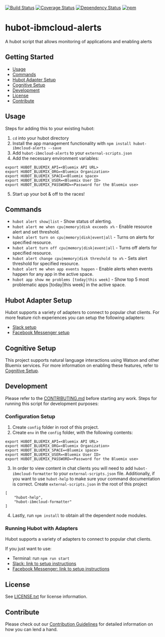 [![Build Status](https://travis-ci.org/ibm-cloud-solutions/hubot-ibmcloud-alerts.svg?branch=master)](https://travis-ci.org/ibm-cloud-solutions/hubot-ibmcloud-alerts)
[![Coverage Status](https://coveralls.io/repos/github/ibm-cloud-solutions/hubot-ibmcloud-alerts/badge.svg?branch=master)](https://coveralls.io/github/ibm-cloud-solutions/hubot-ibmcloud-alerts?branch=master)
[![Dependency Status](https://dependencyci.com/github/ibm-cloud-solutions/hubot-ibmcloud-alerts/badge)](https://dependencyci.com/github/ibm-cloud-solutions/hubot-ibmcloud-alerts)
[![npm](https://img.shields.io/npm/v/hubot-ibmcloud-alerts.svg?maxAge=2592000)](https://www.npmjs.com/package/hubot-ibmcloud-alerts)

# hubot-ibmcloud-alerts

A hubot script that allows monitoring of applications and enabling alerts

## Getting Started
* [Usage](#usage)
* [Commands](#commands)
* [Hubot Adapter Setup](#hubot-adapter-setup)
* [Cognitive Setup](#cognitive-setup)
* [Development](#development)
* [License](#license)
* [Contribute](#contribute)

## Usage

Steps for adding this to your existing hubot:

1. `cd` into your hubot directory
2. Install the app management functionality with `npm install hubot-ibmcloud-alerts --save`
3. Add `hubot-ibmcloud-alerts` to your `external-scripts.json`
4. Add the necessary environment variables:
```
export HUBOT_BLUEMIX_API=<Bluemix API URL>
export HUBOT_BLUEMIX_ORG=<Bluemix Organization>
export HUBOT_BLUEMIX_SPACE=<Bluemix space>
export HUBOT_BLUEMIX_USER=<Bluemix User ID>
export HUBOT_BLUEMIX_PASSWORD=<Password for the Bluemix use>
```
5. Start up your bot & off to the races!

## Commands

- `hubot alert show|list` - Show status of alerting.
- `hubot alert me when cpu|memory|disk exceeds x%` - Enable resource alert and set threshold.
- `hubot alert turn on cpu|memory|disk|event|all` - Turns on alerts for specified resource.
- `hubot alert turn off cpu|memory|disk|event|all` - Turns off alerts for specified resource.
- `hubot alert change cpu|memory|disk threshold to x%` - Sets alert threshold for specified resource.
- `hubot alert me when app events happen` - Enable alerts when events happen for any app in the active space.
- `hubot app show me problems [today|this week]` - Show top 5 most problematic apps [today|this week] in the active space.

## Hubot Adapter Setup

Hubot supports a variety of adapters to connect to popular chat clients.  For more feature rich experiences you can setup the following adapters:
- [Slack setup](https://github.com/ibm-cloud-solutions/hubot-ibmcloud-alerts/blob/master/docs/adapters/slack.md)
- [Facebook Messenger setup](https://github.com/ibm-cloud-solutions/hubot-ibmcloud-alerts/blob/master/docs/adapters/facebook.md)

## Cognitive Setup

This project supports natural language interactions using Watson and other Bluemix services.  For more information on enabling these features, refer to [Cognitive Setup](https://github.com/ibm-cloud-solutions/hubot-ibmcloud-nlc/blob/master/docs/cognitiveSetup.md).

## Development

Please refer to the [CONTRIBUTING.md](https://github.com/ibm-cloud-solutions/hubot-ibmcloud-alerts/blob/master/CONTRIBUTING.md) before starting any work.  Steps for running this script for development purposes:

### Configuration Setup

1. Create `config` folder in root of this project.
2. Create `env` in the `config` folder, with the following contents:
```
export HUBOT_BLUEMIX_API=<Bluemix API URL>
export HUBOT_BLUEMIX_ORG=<Bluemix Organization>
export HUBOT_BLUEMIX_SPACE=<Bluemix space>
export HUBOT_BLUEMIX_USER=<Bluemix User ID>
export HUBOT_BLUEMIX_PASSWORD=<Password for the Bluemix use>
```
3. In order to view content in chat clients you will need to add `hubot-ibmcloud-formatter` to your `external-scripts.json` file. Additionally, if you want to use `hubot-help` to make sure your command documentation is correct. Create `external-scripts.json` in the root of this project
```
[
    "hubot-help",
    "hubot-ibmcloud-formatter"
]
```
4. Lastly, run `npm install` to obtain all the dependent node modules.

### Running Hubot with Adapters

Hubot supports a variety of adapters to connect to popular chat clients.

If you just want to use:
 - Terminal: run `npm run start`
 - [Slack: link to setup instructions](https://github.com/ibm-cloud-solutions/hubot-ibmcloud-alerts/blob/master/docs/adapters/slack.md)
 - [Facebook Messenger: link to setup instructions](https://github.com/ibm-cloud-solutions/hubot-ibmcloud-alerts/blob/master/docs/adapters/facebook.md)

## License

See [LICENSE.txt](https://github.com/ibm-cloud-solutions/hubot-ibmcloud-alerts/blob/master/LICENSE.txt) for license information.

## Contribute

Please check out our [Contribution Guidelines](https://github.com/ibm-cloud-solutions/hubot-ibmcloud-alerts/blob/master/CONTRIBUTING.md) for detailed information on how you can lend a hand.
